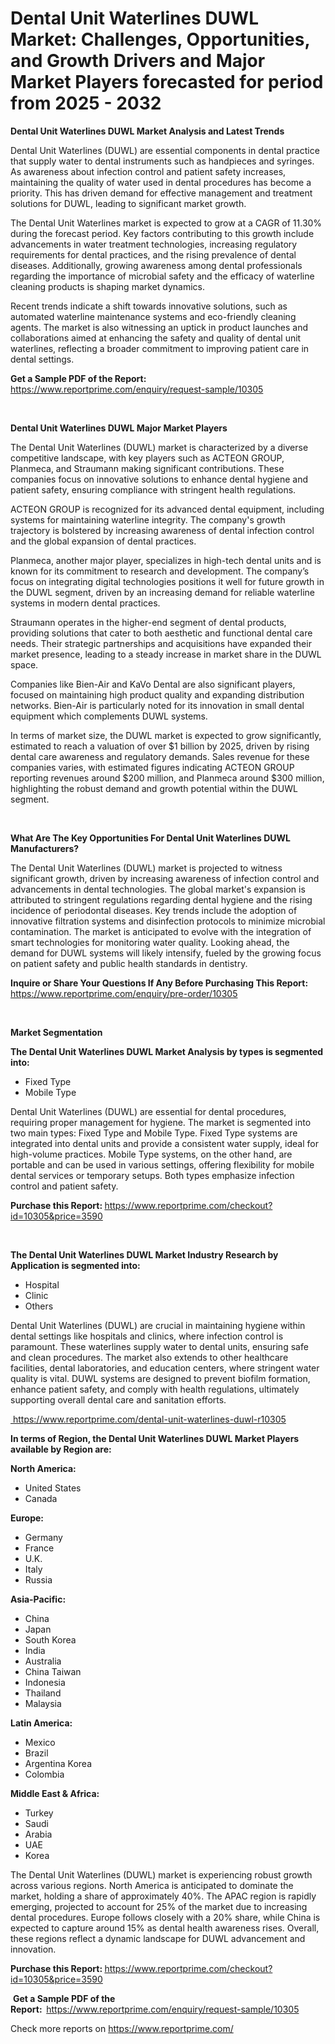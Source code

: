 <p><h1>Dental Unit Waterlines DUWL Market: Challenges, Opportunities, and Growth Drivers and Major Market Players forecasted for period from 2025 - 2032</h1></p><p><strong>Dental Unit Waterlines DUWL Market Analysis and Latest Trends</strong></p>
<p><p>Dental Unit Waterlines (DUWL) are essential components in dental practice that supply water to dental instruments such as handpieces and syringes. As awareness about infection control and patient safety increases, maintaining the quality of water used in dental procedures has become a priority. This has driven demand for effective management and treatment solutions for DUWL, leading to significant market growth.</p><p>The Dental Unit Waterlines market is expected to grow at a CAGR of 11.30% during the forecast period. Key factors contributing to this growth include advancements in water treatment technologies, increasing regulatory requirements for dental practices, and the rising prevalence of dental diseases. Additionally, growing awareness among dental professionals regarding the importance of microbial safety and the efficacy of waterline cleaning products is shaping market dynamics.</p><p>Recent trends indicate a shift towards innovative solutions, such as automated waterline maintenance systems and eco-friendly cleaning agents. The market is also witnessing an uptick in product launches and collaborations aimed at enhancing the safety and quality of dental unit waterlines, reflecting a broader commitment to improving patient care in dental settings.</p></p>
<p><strong>Get a Sample PDF of the Report:&nbsp;</strong> <a href="https://www.reportprime.com/enquiry/request-sample/10305?utm_campaign=2397&utm_medium=2&utm_source=Github&utm_content=ia&utm_term=20032025&utm_id=dental-unit-waterlines-duwl">https://www.reportprime.com/enquiry/request-sample/10305</a></p>
<p>&nbsp;</p>
<p><strong>Dental Unit Waterlines DUWL Major Market Players</strong></p>
<p><p>The Dental Unit Waterlines (DUWL) market is characterized by a diverse competitive landscape, with key players such as ACTEON GROUP, Planmeca, and Straumann making significant contributions. These companies focus on innovative solutions to enhance dental hygiene and patient safety, ensuring compliance with stringent health regulations.</p><p>ACTEON GROUP is recognized for its advanced dental equipment, including systems for maintaining waterline integrity. The company's growth trajectory is bolstered by increasing awareness of dental infection control and the global expansion of dental practices. </p><p>Planmeca, another major player, specializes in high-tech dental units and is known for its commitment to research and development. The company’s focus on integrating digital technologies positions it well for future growth in the DUWL segment, driven by an increasing demand for reliable waterline systems in modern dental practices.</p><p>Straumann operates in the higher-end segment of dental products, providing solutions that cater to both aesthetic and functional dental care needs. Their strategic partnerships and acquisitions have expanded their market presence, leading to a steady increase in market share in the DUWL space.</p><p>Companies like Bien-Air and KaVo Dental are also significant players, focused on maintaining high product quality and expanding distribution networks. Bien-Air is particularly noted for its innovation in small dental equipment which complements DUWL systems.</p><p>In terms of market size, the DUWL market is expected to grow significantly, estimated to reach a valuation of over $1 billion by 2025, driven by rising dental care awareness and regulatory demands. Sales revenue for these companies varies, with estimated figures indicating ACTEON GROUP reporting revenues around $200 million, and Planmeca around $300 million, highlighting the robust demand and growth potential within the DUWL segment.</p></p>
<p>&nbsp;</p>
<p><strong>What Are The Key Opportunities For Dental Unit Waterlines DUWL Manufacturers?</strong></p>
<p><p>The Dental Unit Waterlines (DUWL) market is projected to witness significant growth, driven by increasing awareness of infection control and advancements in dental technologies. The global market's expansion is attributed to stringent regulations regarding dental hygiene and the rising incidence of periodontal diseases. Key trends include the adoption of innovative filtration systems and disinfection protocols to minimize microbial contamination. The market is anticipated to evolve with the integration of smart technologies for monitoring water quality. Looking ahead, the demand for DUWL systems will likely intensify, fueled by the growing focus on patient safety and public health standards in dentistry.</p></p>
<p><strong>Inquire or Share Your Questions If Any Before Purchasing This Report:</strong> <a href="https://www.reportprime.com/enquiry/pre-order/10305?utm_campaign=2397&utm_medium=2&utm_source=Github&utm_content=ia&utm_term=20032025&utm_id=dental-unit-waterlines-duwl">https://www.reportprime.com/enquiry/pre-order/10305</a></p>
<p>&nbsp;</p>
<p><strong>Market Segmentation</strong></p>
<p><strong>The Dental Unit Waterlines DUWL Market Analysis by types is segmented into:</strong></p>
<p><ul><li>Fixed Type</li><li>Mobile Type</li></ul></p>
<p><p>Dental Unit Waterlines (DUWL) are essential for dental procedures, requiring proper management for hygiene. The market is segmented into two main types: Fixed Type and Mobile Type. Fixed Type systems are integrated into dental units and provide a consistent water supply, ideal for high-volume practices. Mobile Type systems, on the other hand, are portable and can be used in various settings, offering flexibility for mobile dental services or temporary setups. Both types emphasize infection control and patient safety.</p></p>
<p><strong>Purchase this Report:&nbsp;</strong><a href="https://www.reportprime.com/checkout?id=10305&price=3590&utm_campaign=2397&utm_medium=2&utm_source=Github&utm_content=ia&utm_term=20032025&utm_id=dental-unit-waterlines-duwl">https://www.reportprime.com/checkout?id=10305&price=3590</a></p>
<p>&nbsp;</p>
<p><strong>The Dental Unit Waterlines DUWL Market Industry Research by Application is segmented into:</strong></p>
<p><ul><li>Hospital</li><li>Clinic</li><li>Others</li></ul></p>
<p><p>Dental Unit Waterlines (DUWL) are crucial in maintaining hygiene within dental settings like hospitals and clinics, where infection control is paramount. These waterlines supply water to dental units, ensuring safe and clean procedures. The market also extends to other healthcare facilities, dental laboratories, and education centers, where stringent water quality is vital. DUWL systems are designed to prevent biofilm formation, enhance patient safety, and comply with health regulations, ultimately supporting overall dental care and sanitation efforts.</p></p>
<p><a href="https://www.reportprime.com/dental-unit-waterlines-duwl-r10305?utm_campaign=2397&utm_medium=2&utm_source=Github&utm_content=ia&utm_term=20032025&utm_id=dental-unit-waterlines-duwl">&nbsp;https://www.reportprime.com/dental-unit-waterlines-duwl-r10305</a></p>
<p><strong>In terms of Region, the Dental Unit Waterlines DUWL Market Players available by Region are:</strong></p>
<p>
    <p> <strong> North America: </strong>
        <ul>
            <li>United States</li>
            <li>Canada</li>
        </ul>
        </p> 
    <p> <strong> Europe: </strong>
        <ul>
            <li>Germany</li>
            <li>France</li>
            <li>U.K.</li>
            <li>Italy</li>
            <li>Russia</li>
        </ul>
        </p> 
    <p> <strong> Asia-Pacific: </strong>
        <ul>
            <li>China</li>
            <li>Japan</li>
            <li>South Korea</li>
            <li>India</li>
            <li>Australia</li>
            <li>China Taiwan</li>
            <li>Indonesia</li>
            <li>Thailand</li>
            <li>Malaysia</li>
        </ul>
        </p> 
    <p> <strong> Latin America: </strong>
        <ul>
            <li>Mexico</li>
            <li>Brazil</li>
            <li>Argentina Korea</li>
            <li>Colombia</li>
        </ul>
        </p> 
    <p> <strong> Middle East & Africa: </strong>
        <ul>
            <li>Turkey</li>
            <li>Saudi</li>
            <li>Arabia</li>
            <li>UAE</li>
            <li>Korea</li>
        </ul>
    </p>
    </p>
<p><p>The Dental Unit Waterlines (DUWL) market is experiencing robust growth across various regions. North America is anticipated to dominate the market, holding a share of approximately 40%. The APAC region is rapidly emerging, projected to account for 25% of the market due to increasing dental procedures. Europe follows closely with a 20% share, while China is expected to capture around 15% as dental health awareness rises. Overall, these regions reflect a dynamic landscape for DUWL advancement and innovation.</p></p>
<p><strong>Purchase this Report: </strong><a href="https://www.reportprime.com/checkout?id=10305&price=3590&utm_campaign=2397&utm_medium=2&utm_source=Github&utm_content=ia&utm_term=20032025&utm_id=dental-unit-waterlines-duwl">https://www.reportprime.com/checkout?id=10305&price=3590</a></p>
<p>&nbsp;<strong>Get a Sample PDF of the Report:&nbsp;&nbsp;</strong><a href="https://www.reportprime.com/enquiry/request-sample/10305?utm_campaign=2397&utm_medium=2&utm_source=Github&utm_content=ia&utm_term=20032025&utm_id=dental-unit-waterlines-duwl">https://www.reportprime.com/enquiry/request-sample/10305</a></p>
<p><strong></strong></p>
<p>Check more reports on <a href="https://www.reportprime.com/?utm_campaign=2397&utm_medium=2&utm_source=Github&utm_content=ia&utm_term=20032025&utm_id=dental-unit-waterlines-duwl">https://www.reportprime.com/</a></p>